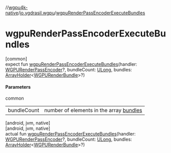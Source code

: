 //[wgpu4k-native](../../index.md)/[io.ygdrasil.wgpu](index.md)/[wgpuRenderPassEncoderExecuteBundles](wgpu-render-pass-encoder-execute-bundles.md)

# wgpuRenderPassEncoderExecuteBundles

[common]\
expect fun [wgpuRenderPassEncoderExecuteBundles](wgpu-render-pass-encoder-execute-bundles.md)(handler: [WGPURenderPassEncoder](-w-g-p-u-render-pass-encoder/index.md)?, bundleCount: [ULong](https://kotlinlang.org/api/core/kotlin-stdlib/kotlin/-u-long/index.html), bundles: [ArrayHolder](../ffi/-array-holder/index.md)&lt;[WGPURenderBundle](-w-g-p-u-render-bundle/index.md)&gt;?)

#### Parameters

common

| | |
|---|---|
| bundleCount | number of elements in the array [bundles](wgpu-render-pass-encoder-execute-bundles.md) |

[android, jvm, native]\
[android, jvm, native]\
actual fun [wgpuRenderPassEncoderExecuteBundles](wgpu-render-pass-encoder-execute-bundles.md)(handler: [WGPURenderPassEncoder](-w-g-p-u-render-pass-encoder/index.md)?, bundleCount: [ULong](https://kotlinlang.org/api/core/kotlin-stdlib/kotlin/-u-long/index.html), bundles: [ArrayHolder](../ffi/-array-holder/index.md)&lt;[WGPURenderBundle](-w-g-p-u-render-bundle/index.md)&gt;?)